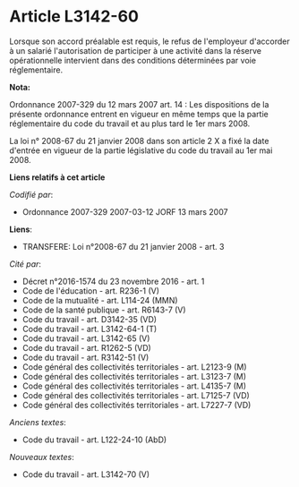 # Article L3142-60

Lorsque son accord préalable est requis, le refus de l'employeur d'accorder à un salarié l'autorisation de participer à une
activité dans la réserve opérationnelle intervient dans des conditions déterminées par voie réglementaire.

**Nota:**

Ordonnance 2007-329 du 12 mars 2007 art. 14 : Les dispositions de la présente ordonnance entrent en vigueur en même temps que
la partie réglementaire du code du travail et au plus tard le 1er mars 2008. 

La loi n° 2008-67 du 21 janvier 2008 dans son article 2 X a fixé la date d'entrée en vigueur de la partie législative du code
du travail au 1er mai 2008.

**Liens relatifs à cet article**

_Codifié par_:

  - Ordonnance 2007-329 2007-03-12 JORF 13 mars 2007

**Liens**:

  - TRANSFERE: Loi n°2008-67 du 21 janvier 2008 - art. 3

_Cité par_:

  - Décret n°2016-1574 du 23 novembre 2016 - art. 1
  - Code de l'éducation - art. R236-1 (V)
  - Code de la mutualité - art. L114-24 (MMN)
  - Code de la santé publique - art. R6143-7 (V)
  - Code du travail - art. D3142-35 (VD)
  - Code du travail - art. L3142-64-1 (T)
  - Code du travail - art. L3142-65 (V)
  - Code du travail - art. R1262-5 (VD)
  - Code du travail - art. R3142-51 (V)
  - Code général des collectivités territoriales - art. L2123-9 (M)
  - Code général des collectivités territoriales - art. L3123-7 (M)
  - Code général des collectivités territoriales - art. L4135-7 (M)
  - Code général des collectivités territoriales - art. L7125-7 (VD)
  - Code général des collectivités territoriales - art. L7227-7 (VD)

_Anciens textes_:

  - Code du travail - art. L122-24-10 (AbD)

_Nouveaux textes_:

  - Code du travail - art. L3142-70 (V)
